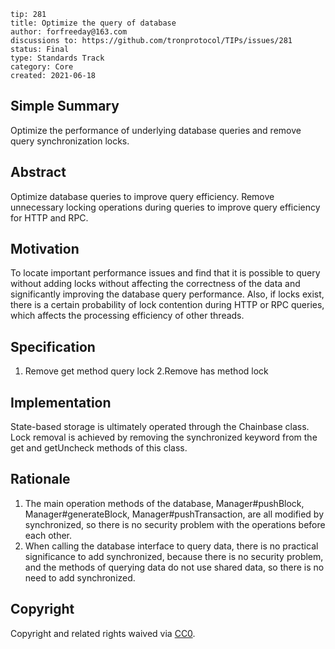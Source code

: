 ```
tip: 281
title: Optimize the query of database	
author: forfreeday@163.com
discussions to: https://github.com/tronprotocol/TIPs/issues/281
status: Final
type: Standards Track
category: Core
created: 2021-06-18
```

## Simple Summary
Optimize the performance of underlying database queries and remove query synchronization locks.

## Abstract
Optimize database queries to improve query efficiency. Remove unnecessary locking operations during queries to improve query efficiency for HTTP and RPC.

## Motivation
To locate important performance issues and find that it is possible to query without adding locks without affecting the correctness of the data and significantly improving the database query performance.
Also, if locks exist, there is a certain probability of lock contention during HTTP or RPC queries, which affects the processing efficiency of other threads.

## Specification
1. Remove get method query lock
2.Remove has method lock

## Implementation
State-based storage is ultimately operated through the Chainbase class. Lock removal is achieved by removing the synchronized keyword from the get and getUncheck methods of this class.

## Rationale
1. The main operation methods of the database, Manager#pushBlock, Manager#generateBlock, Manager#pushTransaction, are all modified by synchronized, so there is no security problem with the operations before each other.
2. When calling the database interface to query data, there is no practical significance to add synchronized, because there is no security problem, and the methods of querying data do not use shared data, so there is no need to add synchronized.

## Copyright

Copyright and related rights waived via [CC0](LICENSE.md).

